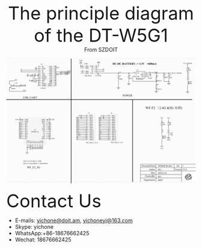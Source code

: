 <center><font size=10> The principle diagram of the DT-W5G1 </center></font>
<center> From SZDOIT</center>

![image-20201221173957240](image-20201221173957240.png)



<font size=10>Contact Us</font>

- E-mails: [yichone@doit.am](mailto:yichone@doit.am), [yichoneyi@163.com](mailto:yichoneyi@163.com)
- Skype: yichone
- WhatsApp:+86-18676662425
- Wechat: 18676662425